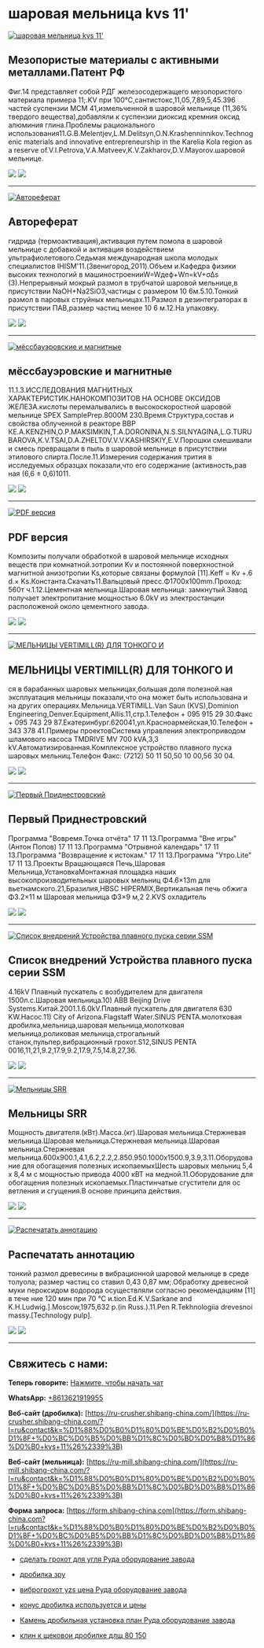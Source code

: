 # шаровая мельница kvs 11&#39;

<a href="https://swt.shibang-china.com/?l=ru&img&k=%D1%88%D0%B0%D1%80%D0%BE%D0%B2%D0%B0%D1%8F+%D0%BC%D0%B5%D0%BB%D1%8C%D0%BD%D0%B8%D1%86%D0%B0+kvs+11%26%2339%3B" target="_blank">![шаровая мельница kvs 11&#39;](http://static.shibang-china.com/all-800x300/1484.jpg)</a>

## Мезопористые материалы с активными металлами.Патент РФ
Фиг.14 представляет собой РДГ железосодержащего мезопористого материала примера 11;.KV при 100°С,сантистокс,11,05,7,89,5,45.396 частей суспензии MCM 41,измельченной в шаровой мельнице (11,36% твердого вещества),добавляли к суспензии диоксид кремния оксид алюминия глина.Проблемы рационального использования11.G.B.Melentjev,L.M.Delitsyn,O.N.Krashenninnikov.Technogenic materials and innovative entrepreneurship in the Karelia Kola region as a reserve of.V.I.Petrova,V.A.Matveev,K.V.Zakharov,D.V.Mayorov.шаровой мельнице.


<a href="https://whatsapp.shibangsoft.com/WhatsApp.php" target="_blank" title="WhatsApp">![](http://static.shibang-china.com/icon/whatsapp.png)</a> <a href="https://swt.shibang-china.com/?l=ru&icon&k=%D1%88%D0%B0%D1%80%D0%BE%D0%B2%D0%B0%D1%8F+%D0%BC%D0%B5%D0%BB%D1%8C%D0%BD%D0%B8%D1%86%D0%B0+kvs+11%26%2339%3B" target="_blank">![](http://static.shibang-china.com/icon/chat-ru.png)</a>

---

<a href="https://swt.shibang-china.com/?l=ru&img&k=%D1%88%D0%B0%D1%80%D0%BE%D0%B2%D0%B0%D1%8F+%D0%BC%D0%B5%D0%BB%D1%8C%D0%BD%D0%B8%D1%86%D0%B0+kvs+11%26%2339%3B" target="_blank">![Автореферат](http://static.shibang-china.com/all-800x300/647.jpg)</a>

## Автореферат
гидрида (термоактивация),активация путем помола в шаровой мельнице с добавкой и активация воздействием ультрафиолетового.Седьмая международная школа молодых специалистов IHISM'11.(Звенигород,2011).Объем и.Кафедра физики высоких технологий в машиностроенииW=Wдеф+Wп=kV+σΔs (3).Непрерывный мокрый размол в трубчатой шаровой мельнице,в присутствии NaOH+Na2SiO3,частицы с размером 10 6м.5.10.Тонкий размол в паровых струйных мельницах.11.Размол в дезинтеграторах в присутствии ПАВ,размер частиц менее 10 6 м.12.На упаковку.


<a href="https://whatsapp.shibangsoft.com/WhatsApp.php" target="_blank" title="WhatsApp">![](http://static.shibang-china.com/icon/whatsapp.png)</a> <a href="https://swt.shibang-china.com/?l=ru&icon&k=%D1%88%D0%B0%D1%80%D0%BE%D0%B2%D0%B0%D1%8F+%D0%BC%D0%B5%D0%BB%D1%8C%D0%BD%D0%B8%D1%86%D0%B0+kvs+11%26%2339%3B" target="_blank">![](http://static.shibang-china.com/icon/chat-ru.png)</a>

---

<a href="https://swt.shibang-china.com/?l=ru&img&k=%D1%88%D0%B0%D1%80%D0%BE%D0%B2%D0%B0%D1%8F+%D0%BC%D0%B5%D0%BB%D1%8C%D0%BD%D0%B8%D1%86%D0%B0+kvs+11%26%2339%3B" target="_blank">![мёссбауэровские и магнитные](http://static.shibang-china.com/all-800x300/278.jpg)</a>

## мёссбауэровские и магнитные
11.1.3.ИССЛЕДОВАНИЯ МАГНИТНЫХ ХАРАКТЕРИСТИК.НАНОКОМПОЗИТОВ НА ОСНОВЕ ОКСИДОВ ЖЕЛЕЗА.кислоты перемалывались в высокоскоростной шаровой мельнице SPEX SamplePrep.8000M 230.Время.Структура,состав и свойства облученной в реакторе ВВР КE.A.KENZHIN,O.P.MAKSIMKIN,T.A.DORONINA,N.S.SILNYAGINA,L.G.TURUBAROVA,K.V.TSAI,D.A.ZHELTOV.V.V.KASHIRSKIY,E.V.Порошки смешивали и смесь превращали в пыль в шаровой мельнице в присутствии этилового спирта.После.11.Измерения содержания трития в исследуемых образцах показали,что его содержание (активность,рав ная (6,6 ± 0,6)1011.


<a href="https://whatsapp.shibangsoft.com/WhatsApp.php" target="_blank" title="WhatsApp">![](http://static.shibang-china.com/icon/whatsapp.png)</a> <a href="https://swt.shibang-china.com/?l=ru&icon&k=%D1%88%D0%B0%D1%80%D0%BE%D0%B2%D0%B0%D1%8F+%D0%BC%D0%B5%D0%BB%D1%8C%D0%BD%D0%B8%D1%86%D0%B0+kvs+11%26%2339%3B" target="_blank">![](http://static.shibang-china.com/icon/chat-ru.png)</a>

---

<a href="https://swt.shibang-china.com/?l=ru&img&k=%D1%88%D0%B0%D1%80%D0%BE%D0%B2%D0%B0%D1%8F+%D0%BC%D0%B5%D0%BB%D1%8C%D0%BD%D0%B8%D1%86%D0%B0+kvs+11%26%2339%3B" target="_blank">![PDF версия](http://static.shibang-china.com/all-800x300/1170.jpg)</a>

## PDF версия
Композиты получали обработкой в шаровой мельнице исходных веществ при комнатной.зотропии Kv и постоянной поверхностной магнитной анизотропии Ks,которые связаны формулой [11].Keff = Kv +.6 d.× Ks.Константа.Скачать11.Вальцовый пресс.Φ1700x100mm.Проход: 560т ч.1.12.Цементная мельница.Шаровая мельница: замкнутый.Завод получает электропитание мощностью 6.0kV из электростанции расположеной около цементного завода.


<a href="https://whatsapp.shibangsoft.com/WhatsApp.php" target="_blank" title="WhatsApp">![](http://static.shibang-china.com/icon/whatsapp.png)</a> <a href="https://swt.shibang-china.com/?l=ru&icon&k=%D1%88%D0%B0%D1%80%D0%BE%D0%B2%D0%B0%D1%8F+%D0%BC%D0%B5%D0%BB%D1%8C%D0%BD%D0%B8%D1%86%D0%B0+kvs+11%26%2339%3B" target="_blank">![](http://static.shibang-china.com/icon/chat-ru.png)</a>

---

<a href="https://swt.shibang-china.com/?l=ru&img&k=%D1%88%D0%B0%D1%80%D0%BE%D0%B2%D0%B0%D1%8F+%D0%BC%D0%B5%D0%BB%D1%8C%D0%BD%D0%B8%D1%86%D0%B0+kvs+11%26%2339%3B" target="_blank">![МЕЛЬНИЦЫ VERTIMILL(R) ДЛЯ ТОНКОГО И](http://static.shibang-china.com/all-800x300/247.jpg)</a>

## МЕЛЬНИЦЫ VERTIMILL(R) ДЛЯ ТОНКОГО И
ся в барабанных шаровых мельницах,большая доля полезной.ная эксплуатация мельницы показали,что она может быть использована и на других операциях.Мельница.VERTIMILL.Van Saun (KVS),Dominion Engineering,Denver.Equipment,Allis.11,стр.1.Телефон + 095 915 29 30.Факс + 095 743 29 87.Екатеринбург.620041,ул.Красноармейская,10.Телефон + 343 378 41.Примеры проектовСистема управления электроприводом шламового насоса TMDRIVE MV 700 kVA,3,3 kV.Автоматизированная.Комплексное устройство плавного пуска шаровых мельниц.Телефон Факс: (7212) 50 11 50,50 10 00,56 30 04.


<a href="https://whatsapp.shibangsoft.com/WhatsApp.php" target="_blank" title="WhatsApp">![](http://static.shibang-china.com/icon/whatsapp.png)</a> <a href="https://swt.shibang-china.com/?l=ru&icon&k=%D1%88%D0%B0%D1%80%D0%BE%D0%B2%D0%B0%D1%8F+%D0%BC%D0%B5%D0%BB%D1%8C%D0%BD%D0%B8%D1%86%D0%B0+kvs+11%26%2339%3B" target="_blank">![](http://static.shibang-china.com/icon/chat-ru.png)</a>

---

<a href="https://swt.shibang-china.com/?l=ru&img&k=%D1%88%D0%B0%D1%80%D0%BE%D0%B2%D0%B0%D1%8F+%D0%BC%D0%B5%D0%BB%D1%8C%D0%BD%D0%B8%D1%86%D0%B0+kvs+11%26%2339%3B" target="_blank">![Первый Приднестровский](http://static.shibang-china.com/all-800x300/64.jpg)</a>

## Первый Приднестровский
Программа "Вовремя.Точка отчёта" 17 11 13.Программа "Вне игры" (Антон Попов) 17 11 13.Программа "Отрывной календарь" 17 11 13.Программа "Возвращение к истокам." 17 11 13.Программа "Утро.Lite" 17 11 13.Проекты Вращающаяся Печь,Шаровая Мельница,УстановкаМонтажная площадка наших высокопроизводительных шаровых мельниц Φ4.6×13m для вьетнамского.21,Бразилия,HBSC HIPERMIX,Вертикальная печь обжига Φ3.2×11 м Шаровая мельница Φ3×9 м,2 2.KVS охладитель


<a href="https://whatsapp.shibangsoft.com/WhatsApp.php" target="_blank" title="WhatsApp">![](http://static.shibang-china.com/icon/whatsapp.png)</a> <a href="https://swt.shibang-china.com/?l=ru&icon&k=%D1%88%D0%B0%D1%80%D0%BE%D0%B2%D0%B0%D1%8F+%D0%BC%D0%B5%D0%BB%D1%8C%D0%BD%D0%B8%D1%86%D0%B0+kvs+11%26%2339%3B" target="_blank">![](http://static.shibang-china.com/icon/chat-ru.png)</a>

---

<a href="https://swt.shibang-china.com/?l=ru&img&k=%D1%88%D0%B0%D1%80%D0%BE%D0%B2%D0%B0%D1%8F+%D0%BC%D0%B5%D0%BB%D1%8C%D0%BD%D0%B8%D1%86%D0%B0+kvs+11%26%2339%3B" target="_blank">![Список внедрений Устройства плавного пуска серии SSM](http://static.shibang-china.com/all-800x300/215.jpg)</a>

## Список внедрений Устройства плавного пуска серии SSM
4.16kV Плавный пускатель с возбудителем для двигателя 1500л.с.Шаровая мельница.10) ABB Beijing Drive Systems.Китай.2001.1.6.0kV.Плавный пускатель для двигателя 630 KW.Насос.11) City of Arizona.Flagstaff Water.SINUS PENTA.молотковая дробилка,мельница,шаровая мельница,молотковая мельница,роликовая мельница,строгальный станок,пульпер,вибрационный грохот.S12,SINUS PENTA 0016,11,21,9.2,17.9,9.2,17.9,7.5,14.8,27,36.


<a href="https://whatsapp.shibangsoft.com/WhatsApp.php" target="_blank" title="WhatsApp">![](http://static.shibang-china.com/icon/whatsapp.png)</a> <a href="https://swt.shibang-china.com/?l=ru&icon&k=%D1%88%D0%B0%D1%80%D0%BE%D0%B2%D0%B0%D1%8F+%D0%BC%D0%B5%D0%BB%D1%8C%D0%BD%D0%B8%D1%86%D0%B0+kvs+11%26%2339%3B" target="_blank">![](http://static.shibang-china.com/icon/chat-ru.png)</a>

---

<a href="https://swt.shibang-china.com/?l=ru&img&k=%D1%88%D0%B0%D1%80%D0%BE%D0%B2%D0%B0%D1%8F+%D0%BC%D0%B5%D0%BB%D1%8C%D0%BD%D0%B8%D1%86%D0%B0+kvs+11%26%2339%3B" target="_blank">![Мельницы SRR](http://static.shibang-china.com/all-800x300/1401.jpg)</a>

## Мельницы SRR
Мощность двигателя.(кВт).Масса.(кг).Шаровая мельница.Стержневая мельница.Шаровая мельница.Стержневая мельница.Шаровая мельница.Стержневая мельница.600х900.1,4.1,6.2,2.2,2.850.950.1000x1500.9,3.9,3.11.Оборудование для обогащения полезных ископаемыхШесть шаровых мельниц 5,4 x 8,4 м с мощностью привода 4000 кВТ на медной.11.Оборудование для обогащения полезных ископаемых.Пластинчатые сгустители для ос ветления и сгущения.В основе принципа действия.


<a href="https://whatsapp.shibangsoft.com/WhatsApp.php" target="_blank" title="WhatsApp">![](http://static.shibang-china.com/icon/whatsapp.png)</a> <a href="https://swt.shibang-china.com/?l=ru&icon&k=%D1%88%D0%B0%D1%80%D0%BE%D0%B2%D0%B0%D1%8F+%D0%BC%D0%B5%D0%BB%D1%8C%D0%BD%D0%B8%D1%86%D0%B0+kvs+11%26%2339%3B" target="_blank">![](http://static.shibang-china.com/icon/chat-ru.png)</a>

---

<a href="https://swt.shibang-china.com/?l=ru&img&k=%D1%88%D0%B0%D1%80%D0%BE%D0%B2%D0%B0%D1%8F+%D0%BC%D0%B5%D0%BB%D1%8C%D0%BD%D0%B8%D1%86%D0%B0+kvs+11%26%2339%3B" target="_blank">![Распечатать аннотацию](http://static.shibang-china.com/all-800x300/743.jpg)</a>

## Распечатать аннотацию
тонкий размол древесины в вибрационной шаровой мельнице в среде толуола; размер частиц со ставил 0,43 0,87 мм;.Обработку древесной муки пероксидом водорода осуществляли согласно рекомендациям [11] в тече ние 120 мин при 70 °С и.tion.Ed.K.V.Sarkane and K.H.Ludwig.].Moscow,1975,632 p.(in Russ.).11.Pen R.Tekhnologiia drevesnoi massy.[Technology pulp].

<a href="https://whatsapp.shibangsoft.com/WhatsApp.php" target="_blank" title="WhatsApp">![](http://static.shibang-china.com/icon/whatsapp.png)</a> <a href="https://swt.shibang-china.com/?l=ru&icon&k=%D1%88%D0%B0%D1%80%D0%BE%D0%B2%D0%B0%D1%8F+%D0%BC%D0%B5%D0%BB%D1%8C%D0%BD%D0%B8%D1%86%D0%B0+kvs+11%26%2339%3B" target="_blank">![](http://static.shibang-china.com/icon/chat-ru.png)</a>

---
## Свяжитесь с нами:

**Теперь говорите:** [Нажмите, чтобы начать чат](https://swt.shibang-china.com?l=ru&contact&k=%D1%88%D0%B0%D1%80%D0%BE%D0%B2%D0%B0%D1%8F+%D0%BC%D0%B5%D0%BB%D1%8C%D0%BD%D0%B8%D1%86%D0%B0+kvs+11%26%2339%3B)

**WhatsApp:**  [+8613621919955](https://whatsapp.shibangsoft.com/WhatsApp.php)

**Веб-сайт (дробилка):** [https://ru-crusher.shibang-china.com/](https://ru-crusher.shibang-china.com/?l=ru&contact&k=%D1%88%D0%B0%D1%80%D0%BE%D0%B2%D0%B0%D1%8F+%D0%BC%D0%B5%D0%BB%D1%8C%D0%BD%D0%B8%D1%86%D0%B0+kvs+11%26%2339%3B)

**Веб-сайт (мельница):** [https://ru-mill.shibang-china.com/](https://ru-mill.shibang-china.com/?l=ru&contact&k=%D1%88%D0%B0%D1%80%D0%BE%D0%B2%D0%B0%D1%8F+%D0%BC%D0%B5%D0%BB%D1%8C%D0%BD%D0%B8%D1%86%D0%B0+kvs+11%26%2339%3B)

**Форма запроса:** [https://form.shibang-china.com](https://form.shibang-china.com?l=ru&contact&k=%D1%88%D0%B0%D1%80%D0%BE%D0%B2%D0%B0%D1%8F+%D0%BC%D0%B5%D0%BB%D1%8C%D0%BD%D0%B8%D1%86%D0%B0+kvs+11%26%2339%3B)

* [сделать грохот для угля Руда оборудование завода](../98/%D1%81%D0%B4%D0%B5%D0%BB%D0%B0%D1%82%D1%8C%20%D0%B3%D1%80%D0%BE%D1%85%D0%BE%D1%82%20%D0%B4%D0%BB%D1%8F%20%D1%83%D0%B3%D0%BB%D1%8F%20%D0%A0%D1%83%D0%B4%D0%B0%20%D0%BE%D0%B1%D0%BE%D1%80%D1%83%D0%B4%D0%BE%D0%B2%D0%B0%D0%BD%D0%B8%D0%B5%20%D0%B7%D0%B0%D0%B2%D0%BE%D0%B4%D0%B0.md)

* [дробилка зру](../103/%D0%B4%D1%80%D0%BE%D0%B1%D0%B8%D0%BB%D0%BA%D0%B0%20%D0%B7%D1%80%D1%83.md)

* [виброгрохот yzs цена Руда оборудование завода](../99/%D0%B2%D0%B8%D0%B1%D1%80%D0%BE%D0%B3%D1%80%D0%BE%D1%85%D0%BE%D1%82%20yzs%20%D1%86%D0%B5%D0%BD%D0%B0%20%D0%A0%D1%83%D0%B4%D0%B0%20%D0%BE%D0%B1%D0%BE%D1%80%D1%83%D0%B4%D0%BE%D0%B2%D0%B0%D0%BD%D0%B8%D0%B5%20%D0%B7%D0%B0%D0%B2%D0%BE%D0%B4%D0%B0.md)

* [конус дробилка используется и цены](../91/%D0%BA%D0%BE%D0%BD%D1%83%D1%81%20%D0%B4%D1%80%D0%BE%D0%B1%D0%B8%D0%BB%D0%BA%D0%B0%20%D0%B8%D1%81%D0%BF%D0%BE%D0%BB%D1%8C%D0%B7%D1%83%D0%B5%D1%82%D1%81%D1%8F%20%D0%B8%20%D1%86%D0%B5%D0%BD%D1%8B.md)

* [Камень дробильная установка план Руда оборудование завода](../97/%D0%9A%D0%B0%D0%BC%D0%B5%D0%BD%D1%8C%20%D0%B4%D1%80%D0%BE%D0%B1%D0%B8%D0%BB%D1%8C%D0%BD%D0%B0%D1%8F%20%D1%83%D1%81%D1%82%D0%B0%D0%BD%D0%BE%D0%B2%D0%BA%D0%B0%20%D0%BF%D0%BB%D0%B0%D0%BD%20%D0%A0%D1%83%D0%B4%D0%B0%20%D0%BE%D0%B1%D0%BE%D1%80%D1%83%D0%B4%D0%BE%D0%B2%D0%B0%D0%BD%D0%B8%D0%B5%20%D0%B7%D0%B0%D0%B2%D0%BE%D0%B4%D0%B0.md)

* [клин к щековои дробилке длщ 80 150](../102/%D0%BA%D0%BB%D0%B8%D0%BD%20%D0%BA%20%D1%89%D0%B5%D0%BA%D0%BE%D0%B2%D0%BE%D0%B8%20%D0%B4%D1%80%D0%BE%D0%B1%D0%B8%D0%BB%D0%BA%D0%B5%20%D0%B4%D0%BB%D1%89%2080%20150.md)